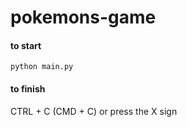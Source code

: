 # pokemons-game
#### to start
`python main.py`


#### to finish
CTRL + C (CMD + C) or press the X sign
